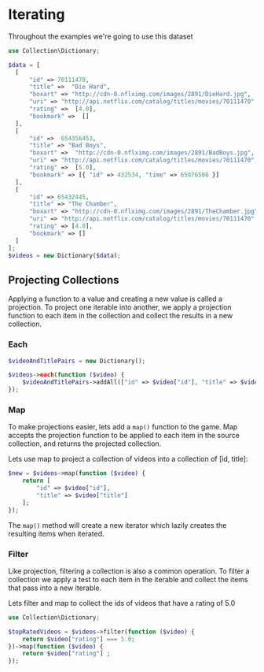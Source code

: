 # Iterating

Throughout the examples we're going to use this dataset

```php
use Collection\Dictionary;

$data = [
  [
      "id" => 70111470,
      "title" =>  "Die Hard",
      "boxart" => "http://cdn-0.nflximg.com/images/2891/DieHard.jpg",
      "uri" => "http://api.netflix.com/catalog/titles/movies/70111470",
      "rating" =>  [4.0],
      "bookmark" =>  []
  ],
  [
      "id" =>  654356453,
      "title" => "Bad Boys",
      "boxart" =>  "http://cdn-0.nflximg.com/images/2891/BadBoys.jpg",
      "uri" => "http://api.netflix.com/catalog/titles/movies/70111470",
      "rating" =>  [5.0],
      "bookmark" => [{ "id" => 432534, "time" => 65876586 }]
  ],
  [
      "id" => 65432445,
      "title" => "The Chamber",
      "boxart" => "http://cdn-0.nflximg.com/images/2891/TheChamber.jpg",
      "uri" => "http://api.netflix.com/catalog/titles/movies/70111470",
      "rating" => [4.0],
      "bookmark" => []
  ]
];
$videos = new Dictionary($data);
```

## Projecting Collections

Applying a function to a value and creating a new value is called a projection. To project one iterable into another, we apply a projection function to each item in the collection and collect the results in a new collection.

### Each

```php
$videoAndTitlePairs = new Dictionary();

$videos->each(function ($video) {
    $videoAndTitlePairs->addAll(["id" => $video["id"], "title" => $video["title"]]);
});
```

### Map

To make projections easier, lets add a `map()` function to the game. Map accepts the projection function to be applied to each item in the source collection, and returns the projected collection.

Lets use map to project a collection of videos into a collection of [id, title]:

```php
$new = $videos->map(function ($video) {
    return [
		"id" => $video["id"],
		"title" => $video["title"]
	];
});
```

The `map()` method will create a new iterator which lazily creates the resulting items when iterated.

### Filter

Like projection, filtering a collection is also a common operation. To filter a collection we apply a test to each item in the iterable and collect the items that pass into a new iterable.

Lets filter and map to collect the ids of videos that have a rating of 5.0

```php
use Collection\Dictionary;

$topRatedVideos = $videos->filter(function ($video) {
    return $video["rating"] === 5.0;
})->map(function ($video) {
    return $video["rating"] ;
});
```

